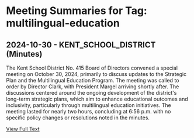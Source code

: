 # Meeting Summaries for Tag: multilingual-education

## 2024-10-30 - KENT_SCHOOL_DISTRICT (Minutes)

The Kent School District No. 415 Board of Directors convened a special meeting on October 30, 2024, primarily to discuss updates to the Strategic Plan and the Multilingual Education Program. The meeting was called to order by Director Clark, with President Margel arriving shortly after. The discussions centered around the ongoing development of the district's long-term strategic plans, which aim to enhance educational outcomes and inclusivity, particularly through multilingual education initiatives. The meeting lasted for nearly two hours, concluding at 6:56 p.m. with no specific policy changes or resolutions noted in the minutes.

[View Full Text](https://raw.githubusercontent.com/VoronoiPerspectives/WashingtonStateSchoolBoardExplorer/refs/heads/main/data/countries/usa/states/wa/counties/king/school_boards/kent_school_district/2024/2024-10-30-boardspecialmeeting-minutes.txt)

